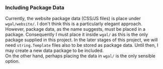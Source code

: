 ### Including Package Data

Currently, the website package data (CSS/JS files) is place under `wgal/website/`. I don't think this is a particularly elegant approach.  
However, package data, as the name suggests, must be placed in a package. Consequently I must place it inside `wgal/` as this is the only package supplied in this project. 
In the later stages of this project, we will need `string.Template` files also to be stored as package data. Until then, I may create a new data package to be included.  
On the other hand, perhaps placing the data in `wgal/` is the only sensible option.
